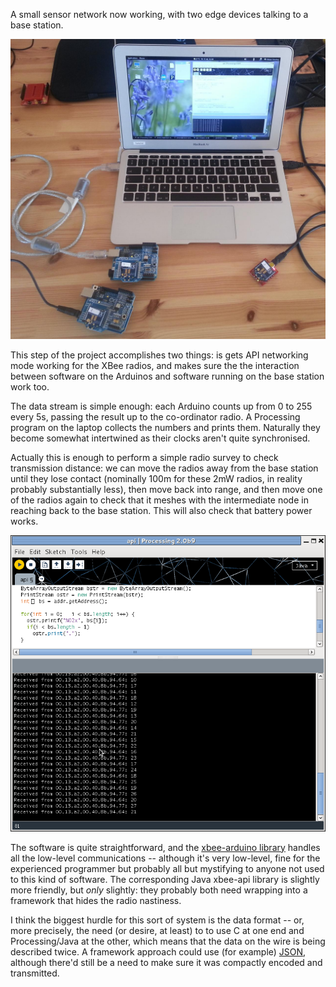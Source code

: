 A small sensor network now working, with two edge devices talking to a base station.

<!--more-->

![Network](/images/citizen-sensing/network.jpg)

This step of the project accomplishes two things: is gets API networking mode working for the XBee radios, and makes sure the the interaction between software on the Arduinos and software running on the base station work too.

The data stream is simple enough: each Arduino counts up from 0 to 255 every 5s, passing the result up to the co-ordinator radio. A Processing program on the laptop collects the numbers and prints them. Naturally they become somewhat intertwined as their clocks aren't quite synchronised.

Actually this is enough to perform a simple radio survey to check transmission distance: we can move the radios away from the base station until they lose contact (nominally 100m for these 2mW radios, in reality probably substantially less), then move back into range, and then move one of the radios again to check that it meshes with the intermediate node in reaching back to the base station. This will also check that battery power works.

![Meshing](/images/citizen-sensing/processing-xbee-api.png)

The software is quite straightforward, and the <a href="/2013/07/03/xbee-arduino/">xbee-arduino library</a> handles all the low-level communications -- although it's very low-level, fine for the experienced programmer but probably all but mystifying to anyone not used to this kind of software. The corresponding Java xbee-api library is slightly more friendly, but <em>only</em> slightly: they probably both need wrapping into a framework that hides the radio nastiness.

I think the biggest hurdle for this sort of system is the data format -- or, more precisely, the need (or desire, at least) to to use C at one end and Processing/Java at the other, which means that the data on the wire is being described twice. A framework approach could use (for example) <a href="http://www.json.org/" target="_blank">JSON</a>, although there'd still be a need to make sure it was compactly encoded and transmitted.
